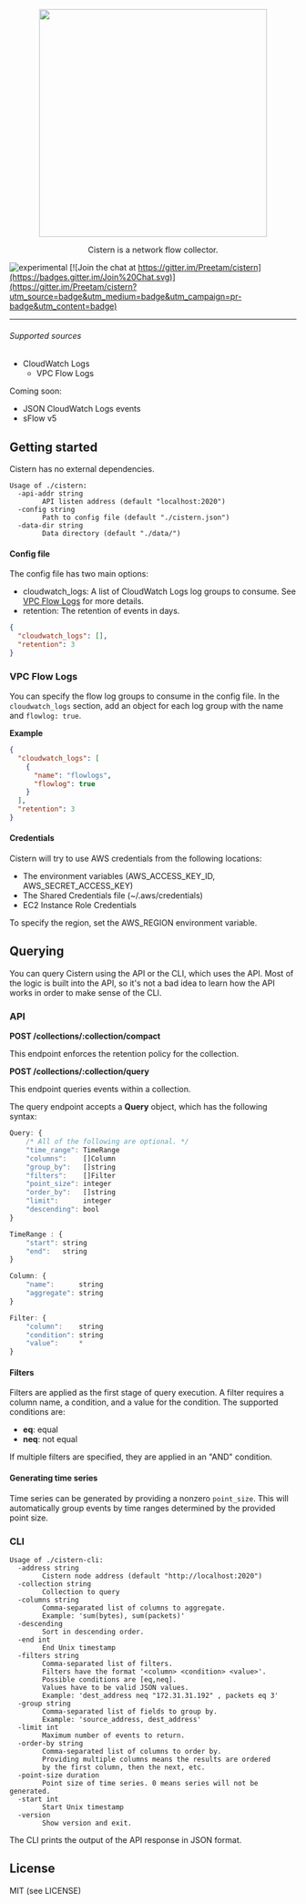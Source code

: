 <p align="center">
<img src='https://user-images.githubusercontent.com/379404/28300304-b38a05b2-6b4c-11e7-9e80-19bc3c41fa0b.png' width=400/>
</p>

<p align="center">
Cistern is a network flow collector.
</p>

![experimental](https://img.shields.io/badge/status-experimental-orange.svg)
[![Join the chat at https://gitter.im/Preetam/cistern](https://badges.gitter.im/Join%20Chat.svg)](https://gitter.im/Preetam/cistern?utm_source=badge&utm_medium=badge&utm_campaign=pr-badge&utm_content=badge)

---

###### Supported sources

* CloudWatch Logs
  * VPC Flow Logs

Coming soon:
* JSON CloudWatch Logs events
* sFlow v5

## Getting started

Cistern has no external dependencies.

```
Usage of ./cistern:
  -api-addr string
    	API listen address (default "localhost:2020")
  -config string
    	Path to config file (default "./cistern.json")
  -data-dir string
    	Data directory (default "./data/")
```



#### Config file

The config file has two main options:

* cloudwatch_logs: A list of CloudWatch Logs log groups to consume. See [VPC Flow Logs](#vpc-flow-logs) for more details.
* retention: The retention of events in days.

```json
{
  "cloudwatch_logs": [],
  "retention": 3
}
```

### VPC Flow Logs

You can specify the flow log groups to consume in the config file.
In the `cloudwatch_logs` section, add an object for each log group
with the name and `flowlog: true`.

**Example**

```json
{
  "cloudwatch_logs": [
    {
      "name": "flowlogs",
      "flowlog": true
    }
  ],
  "retention": 3
}
```

#### Credentials

Cistern will try to use AWS credentials from the following locations:

* The environment variables (AWS_ACCESS_KEY_ID, AWS_SECRET_ACCESS_KEY)
* The Shared Credentials file (~/.aws/credentials)
* EC2 Instance Role Credentials

To specify the region, set the AWS_REGION environment variable.

## Querying

You can query Cistern using the API or the CLI, which uses the API.
Most of the logic is built into the API, so it's not a bad idea to
learn how the API works in order to make sense of the CLI.

### API

**POST /collections/:collection/compact**

This endpoint enforces the retention policy for the collection.

**POST /collections/:collection/query**

This endpoint queries events within a collection.

The query endpoint accepts a **Query** object, which has the following
syntax:

```js
Query: {
    /* All of the following are optional. */
    "time_range": TimeRange
    "columns":    []Column
    "group_by":   []string
    "filters":    []Filter
    "point_size": integer
    "order_by":   []string
    "limit":      integer
    "descending": bool
}

TimeRange : {
    "start": string
    "end":   string
}

Column: {
    "name":      string
    "aggregate": string
}

Filter: {
    "column":    string
    "condition": string
    "value":     *
}
```

#### Filters

Filters are applied as the first stage of query execution. A filter requires
a column name, a condition, and a value for the condition. The supported
conditions are:

* **eq**: equal
* **neq**: not equal

If multiple filters are specified, they are applied in an "AND" condition.

#### Generating time series

Time series can be generated by providing a nonzero `point_size`. This will
automatically group events by time ranges determined by the provided point size.

### CLI

```
Usage of ./cistern-cli:
  -address string
    	Cistern node address (default "http://localhost:2020")
  -collection string
    	Collection to query
  -columns string
    	Comma-separated list of columns to aggregate.
    	Example: 'sum(bytes), sum(packets)'
  -descending
    	Sort in descending order.
  -end int
    	End Unix timestamp
  -filters string
    	Comma-separated list of filters.
    	Filters have the format '<column> <condition> <value>'.
    	Possible conditions are [eq,neq].
    	Values have to be valid JSON values.
    	Example: 'dest_address neq "172.31.31.192" , packets eq 3'
  -group string
    	Comma-separated list of fields to group by.
    	Example: 'source_address, dest_address'
  -limit int
    	Maximum number of events to return.
  -order-by string
    	Comma-separated list of columns to order by.
    	Providing multiple columns means the results are ordered
    	by the first column, then the next, etc.
  -point-size duration
    	Point size of time series. 0 means series will not be generated.
  -start int
    	Start Unix timestamp
  -version
    	Show version and exit.
```

The CLI prints the output of the API response in JSON format.

## License

MIT (see LICENSE)
